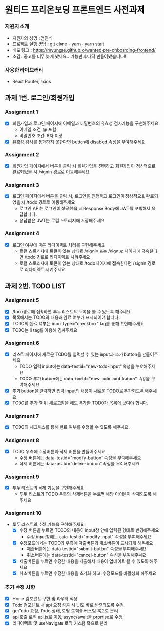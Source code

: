 # 원티드 프리온보딩 프론트엔드 사전과제

### 지원자 소개

- 지원자의 성명 : 엄진식
- 프로젝트 실행 방법 : glt clone - yarn - yarn start
- 배포 링크 : https://myungae.github.io/wanted-pre-onboarding-frontend/
- 소감 : 공고를 너무 늦게 봤네요.. 기능만 후다닥 만들어봤습니다!!

### 사용한 라이브러리

- React Router, axios

## 과제 1번. 로그인/회원가입

### Assignment 1

- [x] 회원가입과 로그인 페이지에 이메일과 비밀번호의 유효성 검사기능을 구현해주세요
  - 이메일 조건: @ 포함
  - 비밀번호 조건: 8자 이상
- [x] 유효성 검사를 통과하지 못한다면 button에 disabled 속성을 부여해주세요

### Assignment 2

- [x] 회원가입 페이지에서 버튼을 클릭 시 회원가입을 진행하고 회원가입이 정상적으로 완료되었을 시 /signin 경로로 이동해주세요

### Assignment 3

- [x] 로그인 페이지에서 버튼을 클릭 시, 로그인을 진행하고 로그인이 정상적으로 완료되었을 시 /todo 경로로 이동해주세요
  - 로그인 API는 로그인이 성공했을 시 Response Body에 JWT를 포함해서 응답합니다.
  - 응답받은 JWT는 로컬 스토리지에 저장해주세요

### Assignment 4

- [x] 로그인 여부에 따른 리다이렉트 처리를 구현해주세요
  - 로컬 스토리지에 토큰이 있는 상태로 /signin 또는 /signup 페이지에 접속한다면 /todo 경로로 리다이렉트 시켜주세요
  - 로컬 스토리지에 토큰이 없는 상태로 /todo페이지에 접속한다면 /signin 경로로 리다이렉트 시켜주세요

## 과제 2번. TODO LIST

### Assignment 5

- [x] /todo경로에 접속하면 투두 리스트의 목록을 볼 수 있도록 해주세요
- [x] 목록에서는 TODO의 내용과 완료 여부가 표시되어야 합니다.
- [x] TODO의 완료 여부는 input type="checkbox" tag를 통해 표현해주세요
- [x] TODO는 li tag를 이용해 감싸주세요

### Assignment 6

- [x] 리스트 페이지에 새로운 TODO를 입력할 수 있는 input과 추가 button을 만들어주세요
  - TODO 입력 input에는 data-testid="new-todo-input" 속성을 부여해주세요
  - TODO 추가 button에는 data-testid="new-todo-add-button" 속성을 부여해주세요
- [x] 추가 button을 클릭하면 입력 input의 내용이 새로운 TODO로 추가되도록 해주세요
- [x] TODO를 추가 한 뒤 새로고침을 해도 추가한 TODO가 목록에 보여야 합니다.

### Assignment 7

- [x] TODO의 체크박스를 통해 완료 여부를 수정할 수 있도록 해주세요.

### Assignment 8

- [x] TODO 우측에 수정버튼과 삭제 버튼을 만들어주세요
  - 수정 버튼에는 data-testid="modify-button" 속성을 부여해주세요
  - 삭제 버튼에는 data-testid="delete-button" 속성을 부여해주세요

### Assignment 9

- [x] 투두 리스트의 삭제 기능을 구현해주세요
  - 투두 리스트의 TODO 우측의 삭제버튼을 누르면 해당 아이템이 삭제되도록 해주세요

### Assignment 10

- 투두 리스트의 수정 기능을 구현해주세요
  - [x] 수정 버튼을 누르면 TODO의 내용이 input창 안에 입력된 형태로 변경해주세요
    - 수정 input창에는 data-testid="modify-input" 속성을 부여해주세요
  - [x] 수정모드에서는 TODO의 우측에 제출버튼과 취소버튼이 표시되게 해주세요
    - 제출버튼에는 data-testid="submit-button" 속성을 부여해주세요
    - 취소버튼에는 data-testid="cancel-button" 속성을 부여해주세요
  - [x] 제출버튼을 누르면 수정한 내용을 제출해서 내용이 업데이트 될 수 있도록 해주세요
  - [x] 취소버튼을 누르면 수정한 내용을 초기화 하고, 수정모드를 비활성화 해주세요

### 추가 수정 사항

- [x] Home 컴포넌트 구현 및 라우터 적용
- [x] Todo 컴포넌트 내 api 요청 성공 시 UI도 바로 반영되도록 수정
- [x] getTodo 요청, Todo 상태, 로딩 로직을 커스텀 훅으로 분리
- [x] api 호출 로직 api.js로 이동, async/await을 promise로 수정
- [x] 리다이렉트 및 useNavigate 로직 커스텀 훅으로 분리
